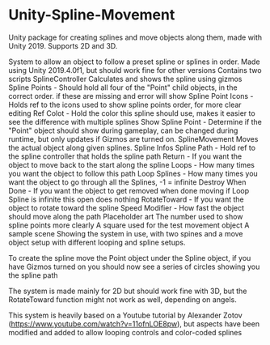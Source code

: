 # Unity-Spline-Movement
Unity package for creating splines and move objects along them, made with Unity 2019. Supports 2D and 3D.

System to allow an object to follow a preset spline or splines in order. Made using Unity 2019.4.0f1, but should work fine for other versions
Contains two scripts
	SplineController
		Calculates and shows the spline using gizmos
			Spline Points - Should hold all four of the "Point" child objects, in the correct order. if these are missing and error will show
			Spline Point Icons - Holds ref to the icons used to show spline points order, for more clear editing
			Ref Colot - Hold the color this spline should use, makes it easier to see the difference with multiple splines
			Show Spline Point - Determine if the "Point" object should show during gameplay, can be changed during runtime, but only updates if Gizmos are turned on.
	SplineMovement
		Moves the actual object along given splines.
			Spline Infos
				Spline Path - Hold ref to the spline controller that holds the spline path
				Return - If you want the object to move back to the start along the spline
				Loops - How many times you want the object to follow this path
			Loop Splines - How many times you want the object to go through all the Splines, -1 = infinite
			Destroy When Done - If you want the object to get removed when done moving if Loop Spline is infinite this open does nothing
			RotateToward - If you want the object to rotate toward the spline
			Speed Modifier - How fast the object should move along the path
Placeholder art
	The number used to show spline points more clearly
	A square used for the test movement object
A sample scene
	Showing the system in use, with two spines and a move object setup with different looping and spline setups.

To create the spline move the Point object under the Spline object, if you have Gizmos turned on you should now see a series of circles showing you the spline path

The system is made mainly for 2D but should work fine with 3D, but the RotateToward function might not work as well, depending on angels.

This system is heavily based on a Youtube tutorial by Alexander Zotov (https://www.youtube.com/watch?v=11ofnLOE8pw), but aspects have been modified and added to allow looping controls and color-coded splines


